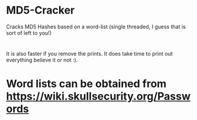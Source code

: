 # MD5-Cracker
Cracks MD5 Hashes based on a word-list (single threaded, I guess that is sort of left to you!)
#
It is also faster if you remove the prints. It does take time to print out everything believe it or not :).
# Word lists can be obtained from https://wiki.skullsecurity.org/Passwords
